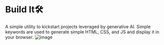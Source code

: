 # Build It🛠
A simple utility to kickstart projects leveraged by generative AI. Simple keywords are used to generate simple HTML, CSS, and JS and display it in your browser.
![image](https://github.com/user-attachments/assets/24628943-8ca3-4a7b-b577-c5c70b908795)
